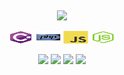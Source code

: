 <br> <p align="center">
<img  src="https://cdn.discordapp.com/attachments/759495663275999283/978694637277564958/angelo-91days.gif">
</p>

<p align="center">
<code><img height="20" src="https://raw.githubusercontent.com/devicons/devicon/master/icons/csharp/csharp-original.svg" alt="csharp" width="40" height="40"/></code>
<code><img height="20" src="https://raw.githubusercontent.com/devicons/devicon/master/icons/php/php-original.svg" alt="php" width="40" height="40"/></code>
<code><img height="20" src="https://raw.githubusercontent.com/devicons/devicon/master/icons/javascript/javascript-original.svg" alt="javascript" width="40" height="40"/></code>
<code><img height="20" src="https://raw.githubusercontent.com/devicons/devicon/master/icons/nodejs/nodejs-original.svg" alt="nodejs" width="40" height="40"/></code>
</p>

<p align="center">
<code><img src="https://img.shields.io/badge/Langages-C%23%20%2F%20Js-yellowgreen"></code>
<code><img src="https://img.shields.io/badge/Enthusiasm-100%25-red"></code>
<code><img src="https://img.shields.io/badge/Experience-Medium-blue"></code>
<code><img src="https://img.shields.io/badge/%F0%9F%8C%8E-French%20%2F%20English-9cf"></code>
</p>
